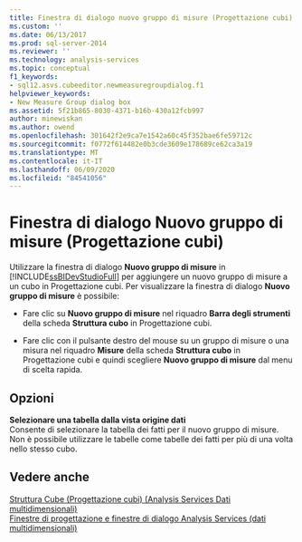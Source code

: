 ```yaml
---
title: Finestra di dialogo nuovo gruppo di misure (Progettazione cubi) | Microsoft Docs
ms.custom: ''
ms.date: 06/13/2017
ms.prod: sql-server-2014
ms.reviewer: ''
ms.technology: analysis-services
ms.topic: conceptual
f1_keywords:
- sql12.asvs.cubeeditor.newmeasuregroupdialog.f1
helpviewer_keywords:
- New Measure Group dialog box
ms.assetid: 5f21b865-8030-4371-b16b-430a12fcb997
author: minewiskan
ms.author: owend
ms.openlocfilehash: 301642f2e9ca7e1542a60c45f352bae6fe59712c
ms.sourcegitcommit: f0772f614482e0b3cde3609e178689ce62ca3a19
ms.translationtype: MT
ms.contentlocale: it-IT
ms.lasthandoff: 06/09/2020
ms.locfileid: "84541056"
---
```

# <a name="new-measure-group-dialog-box-cube-designer"></a>Finestra di dialogo Nuovo gruppo di misure (Progettazione cubi)
  Utilizzare la finestra di dialogo **Nuovo gruppo di misure** in [!INCLUDE[ssBIDevStudioFull](../includes/ssbidevstudiofull-md.md)] per aggiungere un nuovo gruppo di misure a un cubo in Progettazione cubi. Per visualizzare la finestra di dialogo **Nuovo gruppo di misure** è possibile:  
  
-   Fare clic su **Nuovo gruppo di misure** nel riquadro **Barra degli strumenti** della scheda **Struttura cubo** in Progettazione cubi.  
  
-   Fare clic con il pulsante destro del mouse su un gruppo di misure o una misura nel riquadro **Misure** della scheda **Struttura cubo** in Progettazione cubi e quindi scegliere **Nuovo gruppo di misure** dal menu di scelta rapida.  
  
## <a name="options"></a>Opzioni  
 **Selezionare una tabella dalla vista origine dati**  
 Consente di selezionare la tabella dei fatti per il nuovo gruppo di misure. Non è possibile utilizzare le tabelle come tabelle dei fatti per più di una volta nello stesso cubo.  
  
## <a name="see-also"></a>Vedere anche  
 [Struttura Cube &#40;Progettazione cubi&#41; &#40;Analysis Services Dati multidimensionali&#41;](cube-structure-cube-designer-analysis-services-multidimensional-data.md)   
 [Finestre di progettazione e finestre di dialogo Analysis Services &#40;dati multidimensionali&#41;](analysis-services-designers-and-dialog-boxes-multidimensional-data.md)  
  
  
